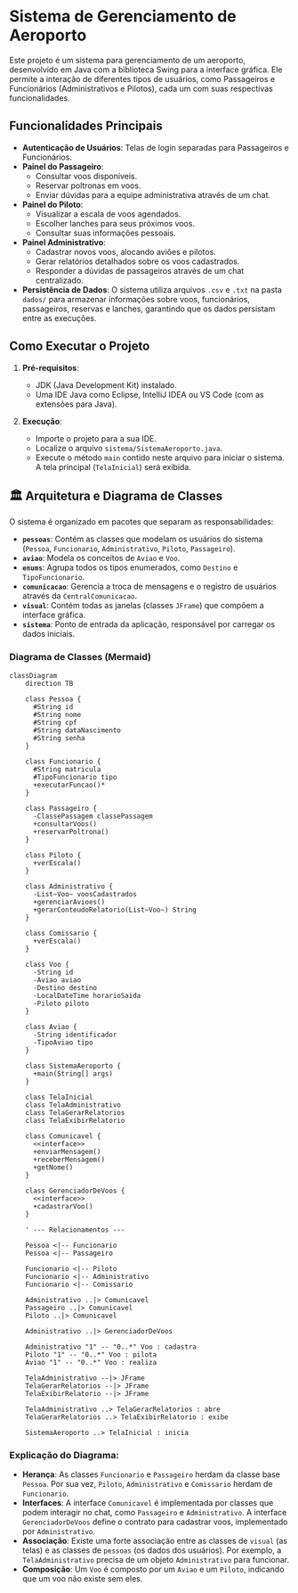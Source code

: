 # Sistema de Gerenciamento de Aeroporto

Este projeto é um sistema para gerenciamento de um aeroporto, desenvolvido em Java com a biblioteca Swing para a interface gráfica. Ele permite a interação de diferentes tipos de usuários, como Passageiros e Funcionários (Administrativos e Pilotos), cada um com suas respectivas funcionalidades.

## Funcionalidades Principais

  * **Autenticação de Usuários**: Telas de login separadas para Passageiros e Funcionários.
  * **Painel do Passageiro**:
      * Consultar voos disponíveis.
      * Reservar poltronas em voos.
      * Enviar dúvidas para a equipe administrativa através de um chat.
  * **Painel do Piloto**:
      * Visualizar a escala de voos agendados.
      * Escolher lanches para seus próximos voos.
      * Consultar suas informações pessoais.
  * **Painel Administrativo**:
      * Cadastrar novos voos, alocando aviões e pilotos.
      * Gerar relatórios detalhados sobre os voos cadastrados.
      * Responder a dúvidas de passageiros através de um chat centralizado.
  * **Persistência de Dados**: O sistema utiliza arquivos `.csv` e `.txt` na pasta `dados/` para armazenar informações sobre voos, funcionários, passageiros, reservas e lanches, garantindo que os dados persistam entre as execuções.

## Como Executar o Projeto

1.  **Pré-requisitos**:

      * JDK (Java Development Kit) instalado.
      * Uma IDE Java como Eclipse, IntelliJ IDEA ou VS Code (com as extensões para Java).

2.  **Execução**:

      * Importe o projeto para a sua IDE.
      * Localize o arquivo `sistema/SistemaAeroporto.java`.
      * Execute o método `main` contido neste arquivo para iniciar o sistema. A tela principal (`TelaInicial`) será exibida.

## 🏛️ Arquitetura e Diagrama de Classes

O sistema é organizado em pacotes que separam as responsabilidades:

  * **`pessoas`**: Contém as classes que modelam os usuários do sistema (`Pessoa`, `Funcionario`, `Administrativo`, `Piloto`, `Passageiro`).
  * **`aviao`**: Modela os conceitos de `Aviao` e `Voo`.
  * **`enums`**: Agrupa todos os tipos enumerados, como `Destino` e `TipoFuncionario`.
  * **`comunicacao`**: Gerencia a troca de mensagens e o registro de usuários através da `CentralComunicacao`.
  * **`visual`**: Contém todas as janelas (classes `JFrame`) que compõem a interface gráfica.
  * **`sistema`**: Ponto de entrada da aplicação, responsável por carregar os dados iniciais.

### Diagrama de Classes (Mermaid)

```mermaid
classDiagram
    direction TB

    class Pessoa {
      #String id
      #String nome
      #String cpf
      #String dataNascimento
      #String senha
    }

    class Funcionario {
      #String matricula
      #TipoFuncionario tipo
      +executarFuncao()*
    }
    
    class Passageiro {
      -ClassePassagem classePassagem
      +consultarVoos()
      +reservarPoltrona()
    }

    class Piloto {
      +verEscala()
    }
    
    class Administrativo {
      -List~Voo~ voosCadastrados
      +gerenciarAvioes()
      +gerarConteudoRelatorio(List~Voo~) String
    }

    class Comissario {
      +verEscala()
    }

    class Voo {
      -String id
      -Aviao aviao
      -Destino destino
      -LocalDateTime horarioSaida
      -Piloto piloto
    }

    class Aviao {
      -String identificador
      -TipoAviao tipo
    }
    
    class SistemaAeroporto {
      +main(String[] args)
    }

    class TelaInicial
    class TelaAdministrativo
    class TelaGerarRelatorios
    class TelaExibirRelatorio

    class Comunicavel {
      <<interface>>
      +enviarMensagem()
      +receberMensagem()
      +getNome()
    }

    class GerenciadorDeVoos {
      <<interface>>
      +cadastrarVoo()
    }

    ' --- Relacionamentos ---

    Pessoa <|-- Funcionario
    Pessoa <|-- Passageiro

    Funcionario <|-- Piloto
    Funcionario <|-- Administrativo
    Funcionario <|-- Comissario

    Administrativo ..|> Comunicavel
    Passageiro ..|> Comunicavel
    Piloto ..|> Comunicavel

    Administrativo ..|> GerenciadorDeVoos
    
    Administrativo "1" -- "0..*" Voo : cadastra
    Piloto "1" -- "0..*" Voo : pilota
    Aviao "1" -- "0..*" Voo : realiza

    TelaAdministrativo --|> JFrame
    TelaGerarRelatorios --|> JFrame
    TelaExibirRelatorio --|> JFrame
    
    TelaAdministrativo ..> TelaGerarRelatorios : abre
    TelaGerarRelatorios ..> TelaExibirRelatorio : exibe

    SistemaAeroporto ..> TelaInicial : inicia

```

### Explicação do Diagrama:

  * **Herança**: As classes `Funcionario` e `Passageiro` herdam da classe base `Pessoa`. Por sua vez, `Piloto`, `Administrativo` e `Comissario` herdam de `Funcionario`.
  * **Interfaces**: A interface `Comunicavel` é implementada por classes que podem interagir no chat, como `Passageiro` e `Administrativo`. A interface `GerenciadorDeVoos` define o contrato para cadastrar voos, implementado por `Administrativo`.
  * **Associação**: Existe uma forte associação entre as classes de `visual` (as telas) e as classes de `pessoas` (os dados dos usuários). Por exemplo, a `TelaAdministrativo` precisa de um objeto `Administrativo` para funcionar.
  * **Composição**: Um `Voo` é composto por um `Aviao` e um `Piloto`, indicando que um voo não existe sem eles.


